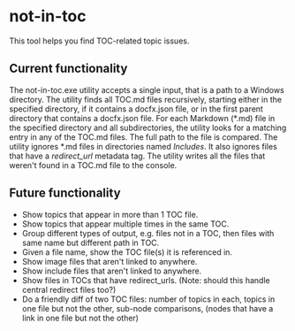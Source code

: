 # not-in-toc

This tool helps you find TOC-related topic issues.

## Current functionality

The not-in-toc.exe utility accepts a single input, that is a path to a Windows directory. The utility finds all TOC.md files recursively, starting either in the specified directory, if it contains a docfx.json file, or in the first parent directory that contains a docfx.json file. For each Markdown (\*.md) file in the specified directory and all subdirectories, the utility looks for a matching entry in any of the TOC.md files. The full path to the file is compared. The utility ignores \*.md files in directories named *Includes*. It also ignores files that have a *redirect_url* metadata tag. The utility writes all the files that weren't found in a TOC.md file to the console.

## Future functionality

- Show topics that appear in more than 1 TOC file.
- Show topics that appear multiple times in the same TOC.
- Group different types of output, e.g. files not in a TOC, then files with same name but different path in TOC.
- Given a file name, show the TOC file(s) it is referenced in.
- Show image files that aren't linked to anywhere.
- Show include files that aren't linked to anywhere.
- Show files in TOCs that have redirect_urls. (Note: should this handle central redirect files too?)
- Do a friendly diff of two TOC files: number of topics in each, topics in one file but not the other, sub-node comparisons, (nodes that have a link in one file but not the other)
